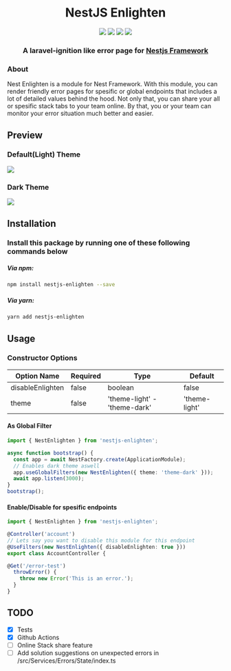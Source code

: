 
<div align="center">
	
# NestJS Enlighten
<img src="https://img.shields.io/github/workflow/status/ozkanonur/nestjs-enlighten/Test%20and%20Build?logo=GitHub&label=Test%20and%20Build&style=flat-square"/>
<img src="https://img.shields.io/github/workflow/status/ozkanonur/nestjs-enlighten/Test%20and%20Build?logo=GitHub&label=Automated%20NPM%20Pusher&style=flat-square"/>
<img src="https://img.shields.io/npm/v/nestjs-enlighten?style=flat-square"/>
<img src="https://img.shields.io/npm/l/nestjs-enlighten.svg?colorB=black&label=LICENSE&style=flat-square"/>

### A laravel-ignition like error page for [Nestjs Framework](https://nestjs.com/)

</div>

### About
Nest Enlighten is a module for Nest Framework. With this module, you can render friendly error pages for spesific or global endpoints that includes a lot of detailed values behind the hood. Not only that, you can share your all or spesific stack tabs to your team online. By that, you or your team can monitor your error situation much better and easier.

## Preview
### Default(Light) Theme
<img src="https://user-images.githubusercontent.com/39852038/76683698-2dfc1e80-6617-11ea-83d4-3160c9069423.png"/>

### Dark Theme
<img src="https://user-images.githubusercontent.com/39852038/76683608-82eb6500-6616-11ea-9591-64efbbf57bd3.png"/>


## Installation
### Install this package by running one of these following commands below

##### Via npm:
```bash
npm install nestjs-enlighten --save
```
##### Via yarn:
```bash
yarn add nestjs-enlighten
```

## Usage

### Constructor Options
| Option Name | Required | Type | Default |
| ------ | ------ | ------ | ------|
| disableEnlighten | false | boolean | false |
| theme | false | 'theme-light' - 'theme-dark' | 'theme-light' |

#### As Global Filter
```typescript
import { NestEnlighten } from 'nestjs-enlighten';

async function bootstrap() {
  const app = await NestFactory.create(ApplicationModule);
  // Enables dark theme aswell
  app.useGlobalFilters(new NestEnlighten({ theme: 'theme-dark' }));
  await app.listen(3000);
}
bootstrap();
```

#### Enable/Disable for spesific endpoints
```typescript
import { NestEnlighten } from 'nestjs-enlighten';

@Controller('account')
// Lets say you want to disable this module for this endpoint
@UseFilters(new NestEnlighten({ disableEnlighten: true }))
export class AccountController {

@Get('/error-test')
  throwError() {
    throw new Error('This is an error.');
  }
}
```

## TODO
- [x] Tests
- [x] Github Actions
- [ ] Online Stack share feature
- [ ] Add solution suggestions on unexpected errors in /src/Services/Errors/State/index.ts
